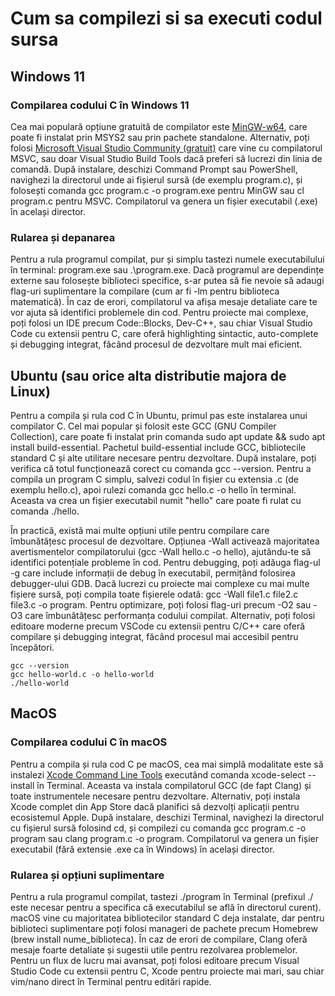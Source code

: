 # Cum sa compilezi si sa executi codul sursa

## Windows 11

### Compilarea codului C în Windows 11
Cea mai populară opțiune gratuită de compilator este [MinGW-w64](https://www.mingw-w64.org), care poate fi instalat prin MSYS2 sau prin pachete standalone. Alternativ, poți folosi [Microsoft Visual Studio Community (gratuit)](https://visualstudio.microsoft.com/vs/community/) care vine cu compilatorul MSVC, sau doar Visual Studio Build Tools dacă preferi să lucrezi din linia de comandă. După instalare, deschizi Command Prompt sau PowerShell, navighezi la directorul unde ai fișierul sursă (de exemplu program.c), și folosești comanda gcc program.c -o program.exe pentru MinGW sau cl program.c pentru MSVC. Compilatorul va genera un fișier executabil (.exe) în același director.

### Rularea și depanarea
Pentru a rula programul compilat, pur și simplu tastezi numele executabilului în terminal: program.exe sau .\program.exe. Dacă programul are dependințe externe sau folosește biblioteci specifice, s-ar putea să fie nevoie să adaugi flag-uri suplimentare la compilare (cum ar fi -lm pentru biblioteca matematică). În caz de erori, compilatorul va afișa mesaje detaliate care te vor ajuta să identifici problemele din cod. Pentru proiecte mai complexe, poți folosi un IDE precum Code::Blocks, Dev-C++, sau chiar Visual Studio Code cu extensii pentru C, care oferă highlighting sintactic, auto-complete și debugging integrat, făcând procesul de dezvoltare mult mai eficient.

## Ubuntu (sau orice alta distributie majora de Linux)

Pentru a compila și rula cod C în Ubuntu, primul pas este instalarea unui compilator C. Cel mai popular și folosit este GCC (GNU Compiler Collection), care poate fi instalat prin comanda sudo apt update && sudo apt install build-essential. Pachetul build-essential include GCC, bibliotecile standard C și alte utilitare necesare pentru dezvoltare. După instalare, poți verifica că totul funcționează corect cu comanda gcc --version. Pentru a compila un program C simplu, salvezi codul în fișier cu extensia .c (de exemplu hello.c), apoi rulezi comanda gcc hello.c -o hello în terminal. Aceasta va crea un fișier executabil numit "hello" care poate fi rulat cu comanda ./hello.

În practică, există mai multe opțiuni utile pentru compilare care îmbunătățesc procesul de dezvoltare. Opțiunea -Wall activează majoritatea avertismentelor compilatorului (gcc -Wall hello.c -o hello), ajutându-te să identifici potențiale probleme în cod. Pentru debugging, poți adăuga flag-ul -g care include informații de debug în executabil, permițând folosirea debugger-ului GDB. Dacă lucrezi cu proiecte mai complexe cu mai multe fișiere sursă, poți compila toate fișierele odată: gcc -Wall file1.c file2.c file3.c -o program. Pentru optimizare, poți folosi flag-uri precum -O2 sau -O3 care îmbunătățesc performanța codului compilat. Alternativ, poți folosi editoare moderne precum VSCode cu extensii pentru C/C++ care oferă compilare și debugging integrat, făcând procesul mai accesibil pentru începători.

```
gcc --version
gcc hello-world.c -o hello-world
./hello-world
```

## MacOS

### Compilarea codului C în macOS
Pentru a compila și rula cod C pe macOS, cea mai simplă modalitate este să instalezi [Xcode Command Line Tools](https://developer.apple.com/xcode/resources/) executând comanda xcode-select --install în Terminal. Aceasta va instala compilatorul GCC (de fapt Clang) și toate instrumentele necesare pentru dezvoltare. Alternativ, poți instala Xcode complet din App Store dacă planifici să dezvolți aplicații pentru ecosistemul Apple. După instalare, deschizi Terminal, navighezi la directorul cu fișierul sursă folosind cd, și compilezi cu comanda gcc program.c -o program sau clang program.c -o program. Compilatorul va genera un fișier executabil (fără extensie .exe ca în Windows) în același director.

### Rularea și opțiuni suplimentare
Pentru a rula programul compilat, tastezi ./program în Terminal (prefixul ./ este necesar pentru a specifica că executabilul se află în directorul curent). macOS vine cu majoritatea bibliotecilor standard C deja instalate, dar pentru biblioteci suplimentare poți folosi manageri de pachete precum Homebrew (brew install nume_biblioteca). În caz de erori de compilare, Clang oferă mesaje foarte detaliate și sugestii utile pentru rezolvarea problemelor. Pentru un flux de lucru mai avansat, poți folosi editoare precum Visual Studio Code cu extensii pentru C, Xcode pentru proiecte mai mari, sau chiar vim/nano direct în Terminal pentru editări rapide.
